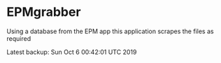 # EPMgrabber
Using a database from the EPM app this application scrapes the files as required


Latest backup: Sun Oct 6 00:42:01 UTC 2019
